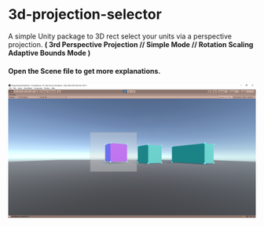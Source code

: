 # 3d-projection-selector
A simple Unity package to 3D rect select your units via a perspective projection.
**( 3rd Perspective Projection // Simple Mode // Rotation Scaling Adaptive Bounds Mode )**

#### Open the Scene file to get more explanations.

![alt text](Screenshot.png "Screenshot")
